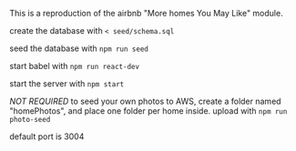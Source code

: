 This is a reproduction of the airbnb "More homes You May Like" module.

create the database with ```< seed/schema.sql```

seed the database with ```npm run seed```

start babel with ```npm run react-dev```

start the server with ```npm start```

*NOT REQUIRED* to seed your own photos to AWS, create a folder named "homePhotos", and place one folder per home inside. upload with ```npm run photo-seed```

default port is 3004